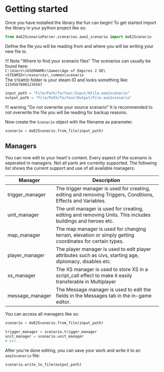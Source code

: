 # Getting started

Once you have installed the library the fun can begin! 
To get started import the library in your python project like so:

```py
from AoE2ScenarioParser.scenarios.aoe2_scenario import AoE2Scenario
```

Define the file you will be reading from and where you will be writing your new file to.  

!!! Note "Where to find your scenario files"
    The scenarios can usually be found here:  
    `C:\Users\<USERNAME>\Games\Age of Empires 2 DE\<STEAMID>\resources\_common\scenario`  
    The `STEAMID` folder is your steam ID and looks something like: `12345678901234567`

```py
input_path = "File/Path/To/Your/Input/kFile.aoe2scenario"
output_path = "File/Path/To/Your/Output/File.aoe2scenario"
```

!!! warning "Do not overwrite your source scenario"
    It is recommended to not overwrite the file you will be reading for backup reasons.

Now create the `Scenario` object with the filename as parameter.

```py
scenario = AoE2Scenario.from_file(input_path)
```

## Managers

You can now edit to your heart's content. Every aspect of the scenario is seperated in managers. 
Not all parts are currently supported. The following list shows the current support and use of 
all available managers:

| Manager         | Description                                                                                                 |
|-----------------|-------------------------------------------------------------------------------------------------------------|
| trigger_manager | The trigger manager is used for creating, editing and removing Triggers, Conditions, Effects and Variables. |
| unit_manager    | The unit manager is used for creating, editing and removing Units. This includes buildings and heroes etc.  |
| map_manager     | The map manager is used for changing terrain, elevation or simply getting coordinates for certain types.    |
| player_manager  | The player manager is used to edit player attributes such as civs, starting age, diplomacy, disables etc.   |
| xs_manager      | The XS manager is used to store XS in a script_call effect to make it easily transferable in Multiplayer    |
| message_manager | The Message manager is used to edit the fields in the Messages tab in the in-game editor.                   |

You can access all managers like so:

```py
scenario = AoE2Scenario.from_file(input_path)

trigger_manager = scenario.trigger_manager
unit_manager = scenario.unit_manager
# etc...
```

After you're done editing, you can save your work and write it to an `aoe2scenario` file:

```py
scenario.write_to_file(output_path)
```
